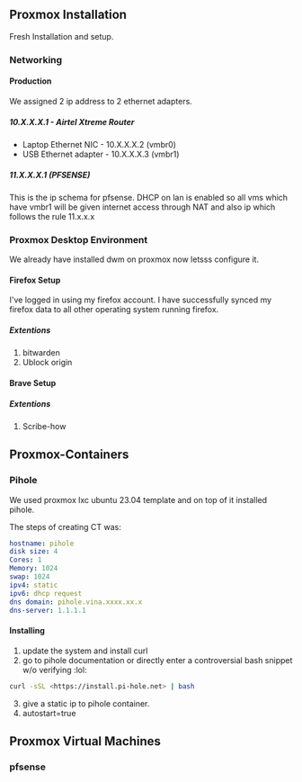 ## Proxmox Installation

Fresh Installation and setup.

### Networking 

#### Production 

We assigned 2 ip address to 2 ethernet adapters. 

##### 10.X.X.X.1 - Airtel Xtreme Router

- Laptop Ethernet NIC -  10.X.X.X.2  (vmbr0)
- USB Ethernet adapter - 10.X.X.X.3  (vmbr1)

 
 
##### 11.X.X.X.1 (PFSENSE)

This is the ip schema for pfsense. DHCP on lan is enabled so all vms which have vmbr1 will be given internet access through NAT and also ip which follows the rule 11.x.x.x 

### Proxmox Desktop Environment

We already have installed dwm on proxmox now letsss configure it. 

#### Firefox Setup

I've logged in using my firefox account. I have successfully synced my firefox data to all other operating system running firefox.

##### Extentions 

1. bitwarden
2. Ublock origin

#### Brave Setup

##### Extentions

1. Scribe-how


## Proxmox-Containers

### Pihole 

We used proxmox lxc ubuntu 23.04 template and on top of it installed pihole. 


The steps of creating CT was:

```yaml
hostname: pihole
disk size: 4
Cores: 1
Memory: 1024
swap: 1024
ipv4: static
ipv6: dhcp request
dns domain: pihole.vina.xxxx.xx.x
dns-server: 1.1.1.1
```


#### Installing

1. update the system and install curl
2. go to pihole documentation or directly enter a controversial bash snippet w/o verifying :lol:

```bash
curl -sSL <https://install.pi-hole.net> | bash
```

3. give a static ip to pihole container.
4. autostart=true

## Proxmox Virtual Machines

### pfsense



